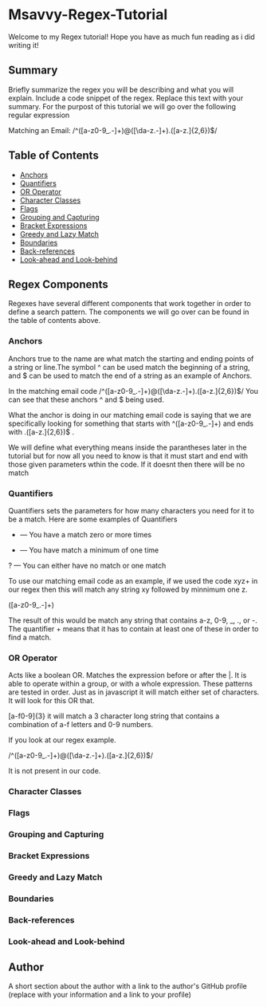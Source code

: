# Msavvy-Regex-Tutorial

Welcome to my Regex tutorial! Hope you have as much fun reading as i did writing it!

## Summary

Briefly summarize the regex you will be describing and what you will explain. Include a code snippet of the regex. Replace this text with your summary.
For the purpost of this tutorial we will go over the following regular expression

Matching an Email: 
/^([a-z0-9_\.-]+)@([\da-z\.-]+)\.([a-z\.]{2,6})$/

## Table of Contents

- [Anchors](#anchors)
- [Quantifiers](#quantifiers)
- [OR Operator](#or-operator)
- [Character Classes](#character-classes)
- [Flags](#flags)
- [Grouping and Capturing](#grouping-and-capturing)
- [Bracket Expressions](#bracket-expressions)
- [Greedy and Lazy Match](#greedy-and-lazy-match)
- [Boundaries](#boundaries)
- [Back-references](#back-references)
- [Look-ahead and Look-behind](#look-ahead-and-look-behind)

## Regex Components
Regexes have several different components that work together in order to define a search pattern. The components we will go over can be found in the table of contents above.

### Anchors
Anchors true to the name are what match the starting and ending points of a string or line.The symbol ^ can be used match the beginning of a string, and $ can be used to match the end of a string as an example of Anchors.

In the matching email code 
/^([a-z0-9_\.-]+)@([\da-z\.-]+)\.([a-z\.]{2,6})$/
You can see that these anchors ^ and $ being used. 

What the anchor is doing in our matching email code is saying that we are specifically looking for something that starts  with ^([a-z0-9_\.-]+) and ends with .([a-z\.]{2,6})$ . 

We will define what everything means inside the parantheses later in the tutorial but for now all you need to know is that it must start and end with those given parameters wthin the code. If it doesnt then there will be no match

### Quantifiers
Quantifiers sets the parameters for how many characters you need for it to be a match. Here are some examples of Quantifiers

* — You have a match zero or more times

+ — You have match a minimum of one time

? — You can either have no match or one match

To use our matching email code as an example, if we used the code xyz+ in our regex then this will match any string xy followed by minnimum one z. 

([a-z0-9_\.-]+)

The result of this would be match any string that contains a-z, 0-9, _, ., or -. The quantifier + means that it has to contain at least one of these in order to find a match.

### OR Operator
Acts like a boolean OR. Matches the expression before or after the |. It is able to operate within a group, or with a whole expression. These patterns are tested in order. Just as in javascript it will match either set of characters. It will look for this OR that.

[a-f0-9]{3} it will match a 3 character long string that contains a combination of a-f letters and 0-9 numbers. 

If you look at our regex example.

/^([a-z0-9_\.-]+)@([\da-z\.-]+)\.([a-z\.]{2,6})$/

It is not present in our code. 

### Character Classes

### Flags

### Grouping and Capturing

### Bracket Expressions

### Greedy and Lazy Match

### Boundaries

### Back-references

### Look-ahead and Look-behind

## Author

A short section about the author with a link to the author's GitHub profile (replace with your information and a link to your profile)
